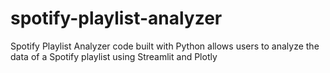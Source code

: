 # spotify-playlist-analyzer
 Spotify Playlist Analyzer code built with Python allows users to analyze the data of a Spotify playlist using Streamlit and Plotly
